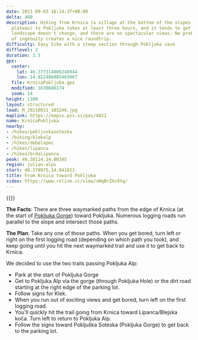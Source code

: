 ```yaml
---
date: 2021-09-03 16:14:37+00:00
delta: 480
description: Hiking from Krnica (a village at the bottom of the slopes of Pokljuka
  plateau) to Pokljuka takes at least three hours, and it tends to get boring -- the
  landscape doesn't change, and there are no spectacular views. No problem, a bit
  of ingenuity creates a nice roundtrip.
difficulty: Easy hike with a steep section through Pokljuka cave
difflevel: 2
duration: 3.5
gpx:
  center:
    lat: 46.377314086248944
    lon: 14.022486885465067
  file: KrnicaPokljuka.gpx
  modified: 1630686174
  zoom: 14
height: 1100
layout: structured
lead: M_20210831_103246.jpg
maplink: https://mapzs.pzs.si/poi/4821
name: KrnicaPokljuka
nearby:
- /hikes/pokljuskasoteska
- /biking/klekalp
- /hikes/debelapec
- /hikes/lipanca
- /hikes/brdalipanca
peak: 46.38114,14.00345
region: julian-alps
start: 46.378975,14.041821
title: From Krnica toward Pokljuka
video: https://www.relive.cc/view/vWqBrZXx9Yq/
---
```

{{<hike-details description="yes">}}

**The Facts**: There are three waymarked paths from the edge of Krnica (at the start of [Pokljuka Gorge](../pokljuskasoteska)) toward Pokljuka. Numerous logging roads run parallel to the slope and intersect those paths.

**The Plan**: Take any one of those paths. When you get bored, turn left or right on the first logging road (depending on which path you took), and keep going until you hit the next waymarked trail and use it to get back to Krnica.

We decided to use the two trails passing Pokljuka Alp:

* Park at the start of Pokljuka Gorge
* Get to Pokljuka Alp via the gorge (through Pokljuka Hole) or the dirt road starting at the right edge of the parking lot.
* Follow signs for Klek.
* When you run out of exciting views and get bored, turn left on the first logging road.
* You'll quickly hit the trail going from Krnica toward Lipanca/Blejska koča. Turn left to return to Pokljuka Alp.
* Follow the signs toward Pokljuška Soteska (Pokljuka Gorge) to get back to the parking lot.
